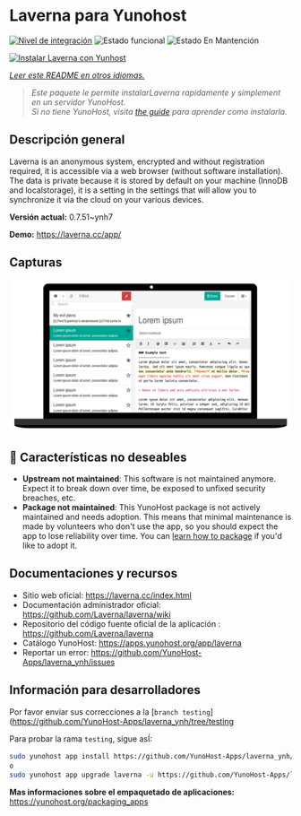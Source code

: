 <!--
Este archivo README esta generado automaticamente<https://github.com/YunoHost/apps/tree/master/tools/readme_generator>
No se debe editar a mano.
-->

# Laverna para Yunohost

[![Nivel de integración](https://dash.yunohost.org/integration/laverna.svg)](https://dash.yunohost.org/appci/app/laverna) ![Estado funcional](https://ci-apps.yunohost.org/ci/badges/laverna.status.svg) ![Estado En Mantención](https://ci-apps.yunohost.org/ci/badges/laverna.maintain.svg)

[![Instalar Laverna con Yunhost](https://install-app.yunohost.org/install-with-yunohost.svg)](https://install-app.yunohost.org/?app=laverna)

*[Leer este README en otros idiomas.](./ALL_README.md)*

> *Este paquete le permite instalarLaverna rapidamente y simplement en un servidor YunoHost.*  
> *Si no tiene YunoHost, visita [the guide](https://yunohost.org/install) para aprender como instalarla.*

## Descripción general

Laverna is an anonymous system, encrypted and without registration required, it is accessible via a web browser (without software installation).
The data is private because it is stored by default on your machine (InnoDB and localstorage), it is a setting in the settings that will allow you to synchronize it via the cloud on your various devices.


**Versión actual:** 0.7.51~ynh7

**Demo:** <https://laverna.cc/app/>

## Capturas

![Captura de Laverna](./doc/screenshots/laverna.png)

## :red_circle: Características no deseables

- **Upstream not maintained**: This software is not maintained anymore. Expect it to break down over time, be exposed to unfixed security breaches, etc.
- **Package not maintained**: This YunoHost package is not actively maintained and needs adoption. This means that minimal maintenance is made by volunteers who don't use the app, so you should expect the app to lose reliability over time. You can [learn how to package](https://yunohost.org/packaging_apps_intro) if you'd like to adopt it.

## Documentaciones y recursos

- Sitio web oficial: <https://laverna.cc/index.html>
- Documentación administrador oficial: <https://github.com/Laverna/laverna/wiki>
- Repositorio del código fuente oficial de la aplicación : <https://github.com/Laverna/laverna>
- Catálogo YunoHost: <https://apps.yunohost.org/app/laverna>
- Reportar un error: <https://github.com/YunoHost-Apps/laverna_ynh/issues>

## Información para desarrolladores

Por favor enviar sus correcciones a la [`branch testing`](https://github.com/YunoHost-Apps/laverna_ynh/tree/testing

Para probar la rama `testing`, sigue asÍ:

```bash
sudo yunohost app install https://github.com/YunoHost-Apps/laverna_ynh/tree/testing --debug
o
sudo yunohost app upgrade laverna -u https://github.com/YunoHost-Apps/laverna_ynh/tree/testing --debug
```

**Mas informaciones sobre el empaquetado de aplicaciones:** <https://yunohost.org/packaging_apps>
